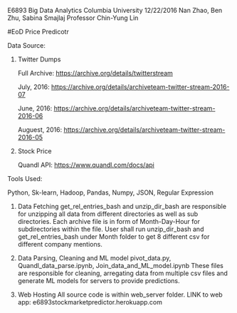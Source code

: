 E6893 Big Data Analytics
Columbia University
12/22/2016
Nan Zhao, Ben Zhu, Sabina Smajlaj
Professor Chin-Yung Lin

#EoD Price Predicotr

Data Source: 
1. Twitter Dumps

      Full Archive: https://archive.org/details/twitterstream
      
      July, 2016: https://archive.org/details/archiveteam-twitter-stream-2016-07  

      June, 2016: https://archive.org/details/archiveteam-twitter-stream-2016-06 

      Auguest, 2016: https://archive.org/details/archiveteam-twitter-stream-2016-05
      
2. Stock Price
      
      Quandl API: https://www.quandl.com/docs/api
      

Tools Used: 

Python, Sk-learn, Hadoop, Pandas, Numpy, JSON, Regular Expression

1. Data Fetching
   get_rel_entries_bash and unzip_dir_bash are responsible for unzipping all data from different directories as well as sub directories. Each archive file is in form of Month-Day-Hour for subdirectories within the file. User shall run unzip_dir_bash and get_rel_entries_bash under Month folder to get 8 different csv for different company mentions.
   
2. Data Parsing, Cleaning and ML model
  pivot_data.py, Quandl_data_parse.ipynb, Join_data_and_ML_model.ipynb
  These files are responsible for cleaning, arregating data from multiple csv files and generate ML models for servers to provide predictions.
  
3. Web Hosting
  All source code is within web_server folder. LINK to web app: e6893stockmarketpredictor.herokuapp.com 
  
  
